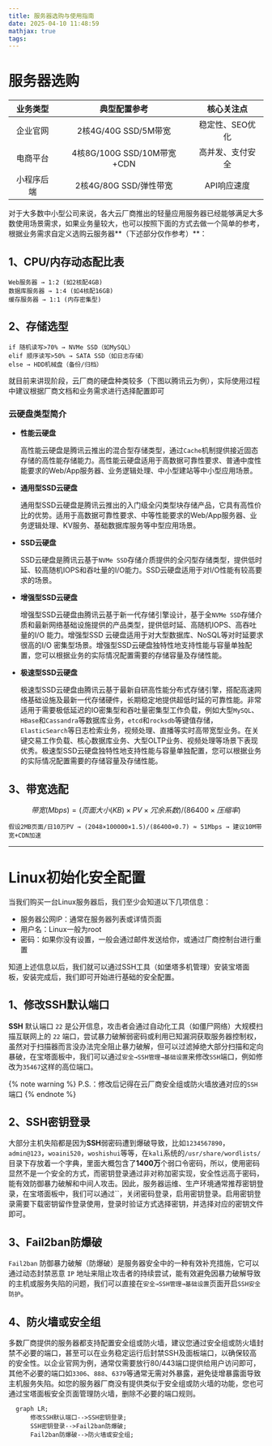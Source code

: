 ```yaml
---
title: 服务器选购与使用指南
date: 2025-04-10 11:48:59
mathjax: true
tags:
---
```


# 服务器选购

|  业务类型  |        典型配置参考        |    核心关注点    |
| :--------: | :------------------------: | :--------------: |
|  企业官网  |    2核4G/40G SSD/5M带宽    | 稳定性、SEO优化  |
|  电商平台  | 4核8G/100G SSD/10M带宽+CDN | 高并发、支付安全 |
| 小程序后端 |   2核4G/80G SSD/弹性带宽   |   API响应速度    |

对于大多数中小型公司来说，各大云厂商推出的轻量应用服务器已经能够满足大多数使用场景需求，如果业务量较大，也可以按照下面的方式去做一个简单的参考，根据业务需求自定义选购云服务器**（下述部分仅作参考）**：

## **1、CPU/内存动态配比表**

```
Web服务器 → 1:2 (如2核配4GB)  
数据库服务器 → 1:4 (如4核配16GB)    
缓存服务器 → 1:1 (内存密集型)
```

## **2、存储选型**

```mariadb
if 随机读写>70% → NVMe SSD（如MySQL）  
elif 顺序读写>50% → SATA SSD（如日志存储）  
else → HDD机械盘（备份/归档）
```

就目前来讲现阶段，云厂商的硬盘种类较多（下图以腾讯云为例），实际使用过程中建议根据厂商文档和业务需求进行选择配置即可

### **云硬盘类型简介**

- **性能云硬盘**

  高性能云硬盘是腾讯云推出的混合型存储类型，通过`Cache`机制提供接近固态存储的高性能存储能力。高性能云硬盘适用于高数据可靠性要求、普通中度性能要求的Web/App服务器、业务逻辑处理、中小型建站等中小型应用场景。

- **通用型SSD云硬盘**

  通用型SSD云硬盘是腾讯云推出的入门级全闪类型块存储产品，它具有高性价比的优势。适用于高数据可靠性要求、中等性能要求的Web/App服务器、业务逻辑处理、KV服务、基础数据库服务等中型应用场景。

- **SSD云硬盘**

  SSD云硬盘是腾讯云基于`NVMe SSD`存储介质提供的全闪型存储类型，提供低时延、较高随机IOPS和吞吐量的I/O能力。SSD云硬盘适用于对I/O性能有较高要求的场景。

- **增强型SSD云硬盘**

  增强型SSD云硬盘由腾讯云基于新一代存储引擎设计，基于全`NVMe SSD`存储介质和最新网络基础设施提供的产品类型，提供低时延、高随机IOPS、高吞吐量的I/O 能力。增强型SSD 云硬盘适用于对大型数据库、NoSQL等对时延要求很高的I/O 密集型场景。增强型SSD云硬盘独特性地支持性能与容量单独配置，您可以根据业务的实际情况配置需要的存储容量及存储性能。

- **极速型SSD云硬盘**

  极速型SSD云硬盘由腾讯云基于最新自研高性能分布式存储引擎，搭配高速网络基础设施及最新一代存储硬件，长期稳定地提供超低时延的可靠性能。非常适用于需要极低延迟的IO密集型和吞吐量密集型工作负载，例如大型`MySQL`、`HBase`和`Cassandra`等数据库业务，`etcd`和`rocksdb`等键值存储，`ElasticSearch`等日志检索业务，视频处理、直播等实时高带宽型业务。在关键交易工作负载、核心数据库业务、大型OLTP业务、视频处理等场景下表现优秀。极速型SSD云硬盘独特性地支持性能与容量单独配置，您可以根据业务的实际情况配置需要的存储容量及存储性能。

## **3、带宽选配**

$$
带宽(Mbps) = (页面大小(KB) × PV × 冗余系数) / (86400 × 压缩率)
$$

```mariadb
假设2MB页面/日10万PV → (2048×100000×1.5)/(86400×0.7) ≈ 51Mbps → 建议10M带宽+CDN加速
```



------

# Linux初始化安全配置

当我们购买一台Linux服务器后，我们至少会知道以下几项信息：

- 服务器公网IP：通常在服务器列表或详情页面
- 用户名：Linux一般为root
- 密码：如果你没有设置，一般会通过邮件发送给你，或通过厂商控制台进行重置

知道上述信息以后，我们就可以通过SSH工具（如堡塔多机管理）安装宝塔面板，安装完成后，我们即可开始进行基础的安全配置。

## 1、**修改SSH默认端口**

**SSH** 默认端口 `22` 是公开信息，攻击者会通过自动化工具（如僵尸网络）大规模扫描互联网上的 `22` 端口，尝试暴力破解弱密码或利用已知漏洞获取服务器控制权，虽然对于扫描器而言没办法完全阻止暴力破解，但可以过滤掉绝大部分扫描和定向暴破，在宝塔面板中，我们可以通过`安全→SSH管理→基础设置`来修改`SSH`端口，例如修改为`35467`这样的高位端口。

{% note warning %} P.S.：修改后记得在云厂商安全组或防火墙放通对应的`SSH`端口 {% endnote %}

## 2、**SSH密钥登录**

大部分主机失陷都是因为**SSH**弱密码遭到爆破导致，比如`1234567890`，`admin@123`，`woaini520`，`woshishui`等等，在`kali`系统的`/usr/share/wordlists/`目录下存放着一个字典，里面大概包含了**1400万**个弱口令密码，所以，使用密码显然不是一个安全的方式，而密钥登录通过非对称加密实现，安全性远高于密码，能有效防御暴力破解和中间人攻击。因此，服务器运维、生产环境通常推荐密钥登录，在宝塔面板中，我们可以通过``，关闭密码登录，启用密钥登录。启用密钥登录需要下载密钥留作登录使用，登录时验证方式选择密钥，并选择对应的密钥文件即可。

## 3、**Fail2ban防爆破**

`Fail2ban` 防御暴力破解（防爆破）是服务器安全中的一种有效补充措施，它可以通过动态封禁恶意 `IP` 地址来阻止攻击者的持续尝试，能有效避免因暴力破解导致的主机或服务失陷的问题，我们可以直接在`安全→SSH管理→基础设置`页面开启`SSH安全防护`。

## 4、**防火墙或安全组**

多数厂商提供的服务器都支持配置安全组或防火墙，建议您通过安全组或防火墙封禁不必要的端口，甚至可以在业务稳定运行后封禁SSH及面板端口，以确保较高的安全性。以企业官网为例，通常仅需要放行80/443端口提供给用户访问即可，其他不必要的端口如`3306`、`888`、`6379`等通常无需对外暴露，避免徒增暴露面导致主机服务失陷。如您的服务器厂商没有提供类似于安全组或防火墙的功能，您也可通过宝塔面板安全页面管理防火墙，删除不必要的端口规则。

```mermaid
  graph LR;
      修改SSH默认端口-->SSH密钥登录;
      SSH密钥登录-->Fail2ban防爆破;
      Fail2ban防爆破-->防火墙或安全组;
```